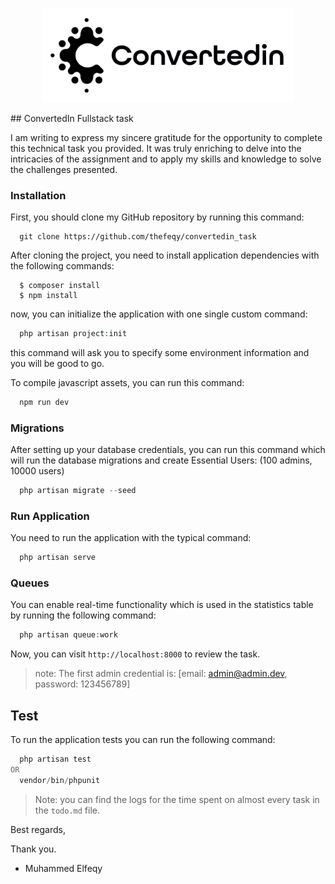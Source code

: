 <p align="center"><a href="https://laravel.com" target="_blank"><img src="/public/assets/logo.png" width="400" alt="Laravel Logo"></a></p>
## ConvertedIn Fullstack task

I am writing to express my sincere gratitude for the opportunity to complete this technical task you provided. It was truly enriching to delve into the intricacies of the assignment and to apply my skills and knowledge to solve the challenges presented.

### Installation

First, you should clone my GitHub repository by running this command:
```
  git clone https://github.com/thefeqy/convertedin_task
```

After cloning the project, you need to install application dependencies with the following commands:

```
  $ composer install
  $ npm install
```

now, you can initialize the application with one single custom command:

```php
  php artisan project:init 
```
this command will ask you to specify some environment information and you will be good to go.

To compile javascript assets, you can run this command:

```javascript
  npm run dev
```

### Migrations

After setting up your database credentials, you can run this command which will run the database migrations and create Essential Users: (100 admins, 10000 users)

```php
  php artisan migrate --seed
```

### Run Application
You need to run the application with the typical command:
```php
  php artisan serve
```

### Queues

You can enable real-time functionality which is used in the statistics table by running the following command:

```php
  php artisan queue:work
```

Now, you can visit `http://localhost:8000` to review the task.
> note: The first admin credential is: [email: admin@admin.dev, password: 123456789]

## Test

To run the application tests you can run the following command: 

```php
  php artisan test
OR
  vendor/bin/phpunit
```

> Note: you can find the logs for the time spent on almost every task in the `todo.md` file.

Best regards,

Thank you.
- Muhammed Elfeqy